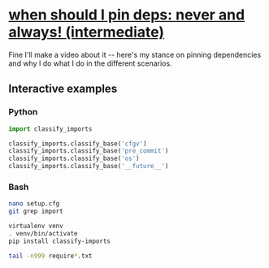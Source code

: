 # [when should I pin deps: never and always! (intermediate)](https://youtu.be/WSVFw-3ssXM)

Fine I'll make a video about it -- here's my stance on pinning dependencies and why I do what I do in the different scenarios.

## Interactive examples

### Python

```python
import classify_imports

classify_imports.classify_base('cfgv')
classify_imports.classify_base('pre_commit')
classify_imports.classify_base('os')
classify_imports.classify_base('__future__')
```

### Bash

```bash
nano setup.cfg
git grep import

virtualenv venv
. venv/bin/activate
pip install classify-imports

tail -n999 require*.txt
```
